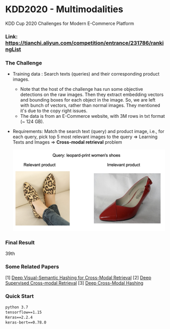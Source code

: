 # KDD2020 - Multimodalities
KDD Cup 2020 Challenges for Modern E-Commerce Platform

### Link: https://tianchi.aliyun.com/competition/entrance/231786/rankingList
### The Challenge
- Training data : Search texts (queries) and their corresponding product images.
   + Note that the host of the challenge has run some objective detections on the raw images. Then they extract embedding vectors and bounding boxes for each object in the image. So, we are left with bunch of vectors, rather than normal images. They mentioned it's due to the copy right issues.
   + The data is from an E-Commerce website, with 3M rows in txt format (~ 124 GB).
- Requirements: Match the search text (query) and product image, i.e., for each query, pick top 5 most relevant images to the query => Learning Texts and Images => **Cross-modal retrieval** problem
  
  ![alt text](https://raw.githubusercontent.com/chaupmcs/KDDChallenge2020_track1_task1/master/query.png)
  
### Final Result
39th

### Some Related Papers
[1] [Deep Visual-Semantic Hashing for Cross-Modal Retrieval](https://www.kdd.org/kdd2016/papers/files/rpp0086-caoA.pdf)
[2] [Deep Supervised Cross-modal Retrieval](http://openaccess.thecvf.com/content_CVPR_2019/papers/Zhen_Deep_Supervised_Cross-Modal_Retrieval_CVPR_2019_paper.pdf)
[3] [Deep Cross-Modal Hashing](http://openaccess.thecvf.com/content_cvpr_2017/papers/Jiang_Deep_Cross-Modal_Hashing_CVPR_2017_paper.pdf)

### Quick Start
```
python 3.7
tensorflow==1.15
Keras==2.2.4
keras-bert==0.78.0
```
